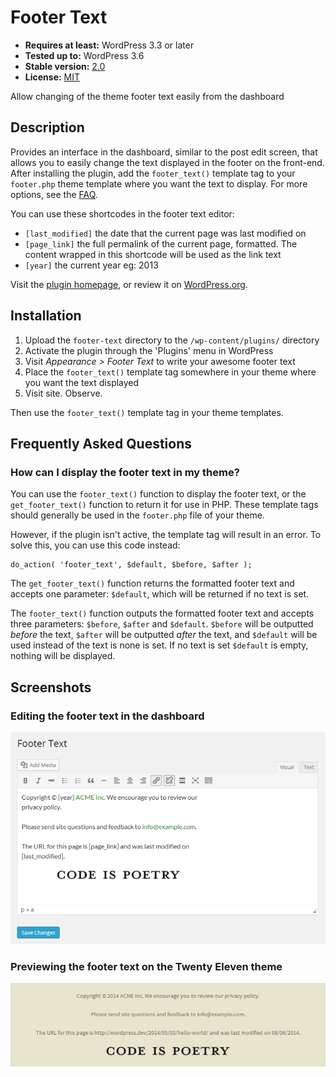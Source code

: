 # Footer Text

* __Requires at least:__ WordPress 3.3 or later
* __Tested up to:__ WordPress 3.6
* __Stable version:__ [2.0](http://download.wordpress.org/plugin/footer-text.latest-stable.zip)
* __License:__ [MIT](license.txt)

Allow changing of the theme footer text easily from the dashboard

## Description

Provides an interface in the dashboard, similar to the post edit screen, that allows you to easily change the text displayed in the footer on the front-end. After installing the plugin, add the `footer_text()` template tag to your `footer.php` theme template where you want the text to display. For more options, see the [FAQ](#frequently-asked-questions).

You can use these shortcodes in the footer text editor:

* `[last_modified]` the date that the current page was last modified on
* `[page_link]` the full permalink of the current page, formatted. The content wrapped in this shortcode will be used as the link text
* `[year]` the current year eg: 2013

Visit the [plugin homepage](http://bungeshea.com/plugins/footer-text/), or review it on [WordPress.org](https://github.com/bungeshea/footer-text/).

## Installation

1. Upload the `footer-text` directory to the `/wp-content/plugins/` directory
1. Activate the plugin through the 'Plugins' menu in WordPress
1. Visit *Appearance > Footer Text* to write your awesome footer text
1. Place the `footer_text()` template tag somewhere in your theme where you want the text displayed
1. Visit site. Observe.

Then use the `footer_text()` template tag in your theme templates.

## Frequently Asked Questions

### How can I display the footer text in my theme?
You can use the `footer_text()` function to display the footer text, or the `get_footer_text()` function to return it for use in PHP. These template tags should generally be used in the `footer.php` file of your theme.

However, if the plugin isn't active, the template tag will result in an error. To solve this, you can use this code instead:

	do_action( 'footer_text', $default, $before, $after );

The `get_footer_text()` function returns the formatted footer text and accepts one parameter: `$default`, which will be returned if no text is set.

The `footer_text()` function outputs the formatted footer text and accepts three parameters: `$before`, `$after` and `$default`. `$before` will be outputted *before* the text, `$after` will be outputted *after* the text, and `$default` will be used instead of the text is none is set. If no text is set `$default` is empty, nothing will be displayed.

## Screenshots

### Editing the footer text in the dashboard
![Editing the footer text in the dashboard](screenshot-1.png "Editing the footer text in the dashboard")

### Previewing the footer text on the Twenty Eleven theme
![Previewing the footer text on the Twenty Eleven theme](screenshot-2.png "Previewing the footer text on the Twenty Eleven theme")
